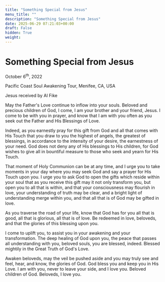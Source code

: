```yaml
---
title: "Something Special from Jesus"
menu_title: ""
description: "Something Special from Jesus"
date: 2025-06-29 07:21:03+00:00
draft: False
hidden: True
weight:
---
```

# Something Special from Jesus

October 6<sup>th</sup>, 2022

Pacific Coast Soul Awakening Tour, Menifee, CA, USA

Jesus received by Al Fike

May the Father's Love continue to inflow into your souls. Beloved and precious children of God, I come, I am your brother and your friend, Jesus. I come to be with you in prayer, and know that I am with you often as you seek out the Father and His Blessings of Love.

Indeed, as you earnestly pray for this gift from God and all that comes with His Touch that you draw to you the highest of angels, the greatest of blessings, in accordance to the intensity of your desire, the earnestness of your need. God does not deny any of His blessings to His children, for God wishes to give all in bountiful measure to those who seek and yearn for His Touch.

That moment of Holy Communion can be at any time, and I urge you to take moments in your day where you may seek God and say a prayer for His Touch upon you. I urge you to ask God to open the gifts which reside within your soul that as you receive this gift may it not only transform you, but open you to all that is within, and that your consciousness may flourish in love, your understanding of truth may be clear, and a bright light of understanding merge within you, and that all that is of God may be gifted in love.

As you traverse the road of your life, know that God has for you all that is good, all that is glorious, all that is of love. Be redeemed in love, beloveds, and that the glories of this blessing upon you.

I come to uplift you, to assist you in your awakening and your transformation. The deep healing of God upon you, the peace that passes all understanding with you, beloved souls, you are blessed, indeed.  Blessed mightily in the Great Truth of God's Love.

Awaken beloveds, may the veil be pushed aside and you may truly see and feel, hear, and know, the glories of God. God bless you and keep you in His Love. I am with you, never to leave your side, and I love you. Beloved children of God. Beloveds, I love you.
